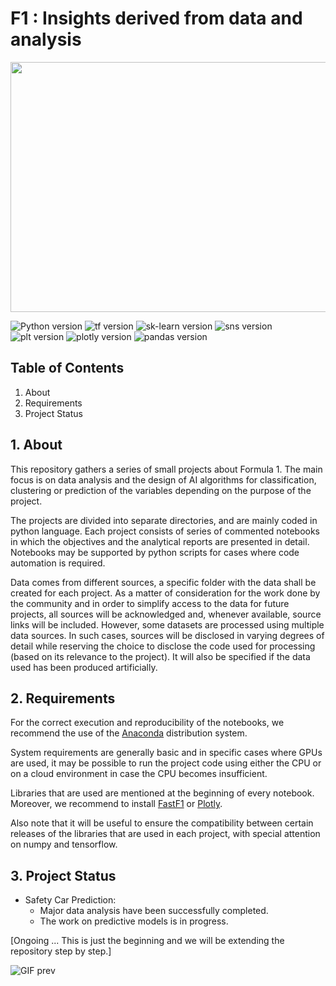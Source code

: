 # F1 : Insights derived from data and analysis 

<p align="center">
<img 
src="https://media.giphy.com/media/v1.Y2lkPTc5MGI3NjExYjdkMmQyMDI0MDYwZmY4MzFjZmRiOTY2MmM2ZGJkZmE2ZTYxOWUzZSZlcD12MV9pbnRlcm5hbF9naWZzX2dpZklkJmN0PWc/HhqZhrNadc1TihqxJk/giphy.gif" 
width="640" height="400"> </p>

![Python version](https://img.shields.io/badge/python-3.9.5-blue)
![tf version](https://img.shields.io/badge/tensorflow-2.5.0%20-orange)
![sk-learn version](https://img.shields.io/badge/scikit--learn-1.2.1%20-green)
![sns version](https://img.shields.io/badge/seaborn-0.12.2%20-blueviolet)
![plt version](https://img.shields.io/badge/matplotlib-3.6.2%20-informational)
![plotly version](https://img.shields.io/badge/plotly-5.13.0%20-blueviolet)
![pandas version](https://img.shields.io/badge/pandas-2.0.3%20-gray)



## Table of Contents
1. About
2. Requirements
3. Project Status

## 1. About
This repository gathers a series of small projects about Formula 1. The main focus is on data analysis and the design of AI algorithms for classification, clustering or prediction of the variables depending on the purpose of the project. 

The projects are divided into separate directories, and are mainly coded in python language. Each project consists of series of commented notebooks in which the objectives and the analytical reports are presented in detail. Notebooks may be supported by python scripts for cases where code automation is required. 

Data comes from different sources, a specific folder with the data shall be created for each project. As a matter of consideration for the work done by the community and in order to simplify access to the data for future projects, all sources will be acknowledged and, whenever available, source links will be included.
However, some datasets are processed using multiple data sources. In such cases, sources will be disclosed in varying degrees of detail while reserving the choice to disclose the code used for processing (based on its relevance to the project). It will also be specified if the data used has been produced artificially.

## 2. Requirements
For the correct execution and reproducibility of the notebooks, we recommend the use of the [Anaconda](https://www.anaconda.com/download) distribution system.

System requirements are generally basic and in specific cases where GPUs are used, it may be possible to run the project code using either the CPU or on a cloud environment in case the CPU becomes insufficient.

Libraries that are used are mentioned at the beginning of every notebook. Moreover, we recommend to install [FastF1](https://pypi.org/project/fastf1/) or [Plotly](https://plotly.com/python/getting-started/).

Also note that it will be useful to ensure the compatibility between certain releases of the libraries that are used in each project, with special attention on numpy and tensorflow.

## 3. Project Status

  - Safety Car Prediction:
    - Major data analysis have been successfully completed. 
    - The work on predictive models is in progress.

[Ongoing ... This is just the beginning and we will be extending the repository step by step.]

![GIF prev](https://media.giphy.com/media/v1.Y2lkPTc5MGI3NjExYmNlM2FkNDNmZGYxZTFmNGRhMDE5ZjQ4NjM2MzAwOWQyNzQxNDBmZiZlcD12MV9pbnRlcm5hbF9naWZzX2dpZklkJmN0PWc/LXTvBYlhAmHHeidlq8/giphy.gif)
